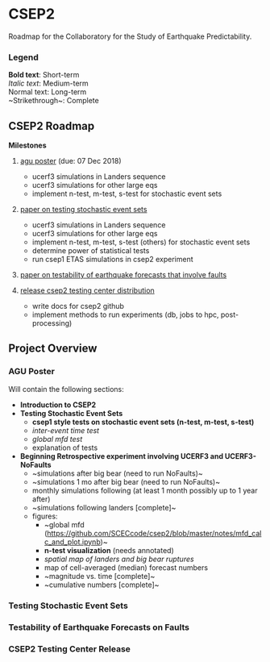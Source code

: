 

# CSEP2

Roadmap for the Collaboratory for the Study of Earthquake Predictability.

### Legend

**Bold text**: Short-term <br>
*Italic text*: Medium-term <br>
Normal text: Long-term <br>
~Strikethrough~: Complete <br>

## CSEP2 Roadmap
**Milestones**
1. [agu poster](#agu-poster) (due: 07 Dec 2018)
    * ucerf3 simulations in Landers sequence
    * ucerf3 simulations for other large eqs
    * implement n-test, m-test, s-test for stochastic event sets
2. [paper on testing stochastic event sets](#testing-stochastic-event-sets)
    * ucerf3 simulations in Landers sequence
    * ucerf3 simulations for other large eqs
    * implement n-test, m-test, s-test (others) for stochastic event sets
    * determine power of statistical tests
    - run csep1 ETAS simulations in csep2 experiment
3. [paper on testability of earthquake forecasts that involve faults](#testability-of-earthquake-forecasts-on-faults)

4. [release csep2 testing center distribution](#csep2-testing-center-release)
    * write docs for csep2 github
    * implement methods to run experiments (db, jobs to hpc, post-processing)

## Project Overview
### AGU Poster

Will contain the following sections:
* **Introduction to CSEP2**
* **Testing Stochastic Event Sets**
  * **csep1 style tests on stochastic event sets (n-test, m-test, s-test)**
  * *inter-event time test*
  * *global mfd test*
  * explanation of tests
* **Beginning Retrospective experiment involving UCERF3 and UCERF3-NoFaults**
  * ~simulations after big bear (need to run NoFaults)~
  * ~simulations 1 mo after big bear (need to run NoFaults)~
  * monthly simulations following (at least 1 month possibly up to 1 year after)
  * ~simulations following landers [complete]~
  * figures:
    * ~global mfd (https://github.com/SCECcode/csep2/blob/master/notes/mfd_calc_and_plot.ipynb)~
    * **n-test visualization** (needs annotated)
    * *spatial map of landers and big bear ruptures*
    * map of cell-averaged (median) forecast numbers
    * ~magnitude vs. time [complete]~
    * ~cumulative numbers [complete]~

### Testing Stochastic Event Sets

### Testability of Earthquake Forecasts on Faults

### CSEP2 Testing Center Release
